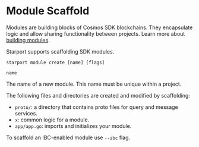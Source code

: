 # Module Scaffold

Modules are building blocks of Cosmos SDK blockchains. They encapsulate logic and allow sharing functionality between projects. Learn more about [building modules](https://github.com/cosmos/cosmos-sdk/tree/master/docs/building-modules).

Starport supports scaffolding SDK modules.

```
starport module create [name] [flags]
```

`name`

  The name of a new module. This name must be unique within a project.

The following files and directories are created and modified by scaffolding:

* `proto/`: a directory that contains proto files for query and message services.
* `x`: common logic for a module.
* `app/app.go`: imports and initializes your module. 

To scaffold an IBC-enabled module use `--ibc` flag. <!-- Learn more about Starport features related to IBC. -->
